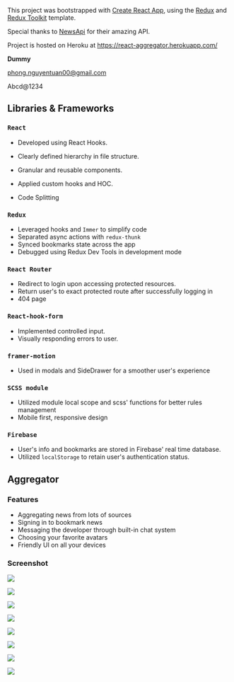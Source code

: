 This project was bootstrapped with [Create React App](https://github.com/facebook/create-react-app), using the [Redux](https://redux.js.org/) and [Redux Toolkit](https://redux-toolkit.js.org/) template.

Special thanks to [NewsApi](https://newsapi.org/) for their amazing API.

Project is hosted on Heroku at https://react-aggregator.herokuapp.com/



**Dummy**

phong.nguyentuan00@gmail.com

Abcd@1234



## Libraries & Frameworks

### `React`

- Developed using React Hooks.

- Clearly defined hierarchy in file structure.

- Granular and reusable components.

- Applied custom hooks and HOC. 
- Code Splitting

### `Redux`

- Leveraged hooks and `Immer` to simplify code
- Separated async actions with `redux-thunk`
- Synced bookmarks state across the app
- Debugged using Redux Dev Tools in development mode

### `React Router`

- Redirect to login upon accessing protected resources.
- Return user's to exact protected route after successfully logging in
- 404 page

### `React-hook-form`

- Implemented controlled input.
- Visually responding  errors to user.

### `framer-motion`

- Used in modals and SideDrawer for a smoother user's experience

### `SCSS module`

- Utilized module local scope and scss' functions for better rules management
- Mobile first, responsive design

### `Firebase`

- User's info and bookmarks are stored in Firebase' real time database.
- Utilized `localStorage` to retain user's authentication status.



## Aggregator

### Features

- Aggregating news from lots of sources
- Signing in to bookmark news
- Messaging the developer through built-in chat system
- Choosing your favorite avatars
- Friendly UI on all your devices

### Screenshot

![](sceenshots/ss1.png)



![](sceenshots/ss2.png)



![](sceenshots/ss3)



![](sceenshots/ss4.png)



![](sceenshots/ss5.png)



![](sceenshots/ss6.png)



![](sceenshots/ss7.png)



![](sceenshots/ss8.png)


